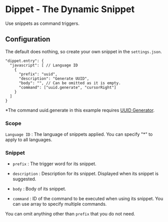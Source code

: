 # Dippet - The Dynamic Snippet

Use snippets as command triggers.

## Configuration

The default does nothing, so create your own snippet in the `settings.json`.

```jsonc
"dippet.entry": {
  "javascript": [ // Language ID
    {
      "prefix": "uuid",
      "description": "Generate UUID",
      "body": "", // Can be omitted as it is empty.
      "command": ["uuid.generate", "cursorRight"]
    }
  ]
}
```
*The command uuid.generate in this example requires [UUID Generator](https://marketplace.visualstudio.com/items?itemName=netcorext.uuid-generator).

### Scope

`Language ID` : The language of snippets applied. You can specify "*" to apply to all languages.

### Snippet

- `prefix` : The trigger word for its snippet.

- `description` : Description for its snippet. Displayed when its snippet is suggested.

- `body` : Body of its snippet.

- `command` : ID of the command to be executed when using its snippet. You can use array to specify multiple commands.

You can omit anything other than `prefix` that you do not need.


